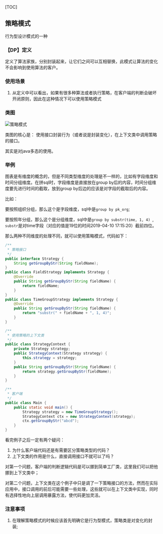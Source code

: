 [TOC]
## 策略模式
行为型设计模式的一种

### 【DP】定义
定义了算法家族，分别封装起来，让它们之间可以互相替换，此模式让算法的变化不会影响到使用算法的客户。

### 使用场景
1. 从定义中可以看出，如果有很多种算法或者执行策略，在客户端的判断会破坏开闭原则，因此在这种情况下可以使用策略模式

### 类图
![策略模式]()

类图的核心是： 使用接口封装行为（或者说是封装变化），在上下文类中调用策略的接口。

其实是对java多态的使用。

### 举例
图表是有维度的概念的，但是不同类型维度的处理是不一样的，比如有字段维度和时间分组维度。在拼sql时，字段维度是直接放在group by后的内容，时间分组维度要先进行时间的截取，放到group by后边的应该是对字段的截取后的内容。

比如：

要按照组织分组，那么这个是字段维度，sql中是```group by pk_org```;

要按照年分组，那么这个是分组维度，sql中是```group by substr(time, 1, 4) ```, ```substr```是对time字段（对应的值是19位的时间2019-04-10 17:15:20）截前四位。

那么两种不同维度的处理不同，就可以使用策略模式，代码如下：
```Java
/**
 * 策略接口
 */
public interface Strategy {
    String getGroupByStr(String fieldName);
}
public class FieldStrategy implements Strategy {    
    @Override
    public String getGroupByStr(String fieldName) {
        return fieldName;
    }
}
public class TimeGroupStrategy implements Strategy {
    @Override
    public String getGroupByStr(String fieldName) {
        return "substr(" + fieldName + ", 1, 4)";
    }
}

/**
 * 使用策略的上下文类
 */
public class StrategyContext {
    private Strategy strategy;
    public StrategyContext(Strategy strategy) {
        this.strategy = strategy;
    }
    public String getGroupByStr(String fieldName) {
        return strategy.getGroupByStr(fieldName);
    }
}

/**
 * 客户端
 */
public class Main {
    public static void main() {
        Strategy strategy = new TimeGroupStrategy();
        StrategyContext ctx = new StrategyContext(strategy);
        ctx.getGroupByStr("abcd");
    }
}
```

看完例子之后一定有两个疑问：
1. 为什么客户端代码还是有需要区分策略类型的代码？
2. 上下文类的作用是什么，直接调用接口不就可以了吗？

对第一个问题，客户端的判断逻辑代码是可以挪到简单工厂类，这里我们可以把他挪到上下文类中；

对第二个问题，上下文类在这个例子中只是调了一下策略接口的方法，然而在实际应用中，接口调用的前后可能需要一些处理，这些就可以在上下文类中实现，同时有选择性地向上层调用暴露方法，使代码更加灵活。

### 注意事项
1. 在理解策略模式的时候应该首先明确它是行为型模式，策略类是对变化的封装;

